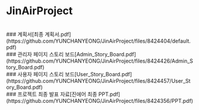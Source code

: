 # JinAirProject
<br>
### 계획서[최종 계획서.pdf](https://github.com/YUNCHANYEONG/JinAirProject/files/8424404/default.pdf)
<br>
### 관리자 페이지 스토리 보드[Admin_Story_Board.pdf](https://github.com/YUNCHANYEONG/JinAirProject/files/8424426/Admin_Story_Board.pdf)
<br>
### 사용자 페이지 스토리 보드[User_Story_Board.pdf](https://github.com/YUNCHANYEONG/JinAirProject/files/8424457/User_Story_Board.pdf)
<br>
### 프로젝트 최종 발표 자료[진에어 최종 PPT.pdf](https://github.com/YUNCHANYEONG/JinAirProject/files/8424356/PPT.pdf)
